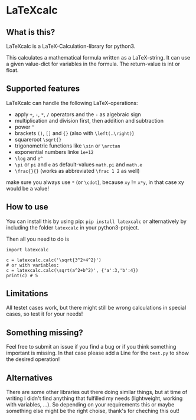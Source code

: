 # LaTeXcalc

## What is this?

LaTeXcalc is a LaTeX-Calculation-library for python3.

This calculates a mathematical formula written as a LaTeX-string.
It can use a given value-dict for variables in the formula.
The return-value is int or float.

## Supported features

LaTeXcalc can handle the following LaTeX-operations:

- apply `+`, `-`, `*`, `/` operators and the `-` as algebraic sign
- multiplication and division first, then addition and subtraction
- power `^`
- brackets `()`, `[]` and `{}` (also with `\left(`..`\right)`)
- squareroot `\sqrt{}`
- trigonometric functions like `\sin` or `\arctan`
- exponential numbers linke `1e+12`
- `\log` and `e^`
- `\pi` or `pi` and `e` as default-values `math.pi` and `math.e`
- `\frac{}{}` (works as abbreviated `\frac 1 2` as well)

make sure you always use `*` (or `\cdot`), because `xy` != `x*y`, in that case xy would be a value!

## How to use

You can install this by using pip: `pip install latexcalc` or alternatively by including the folder `latexcalc` in your python3-project.

Then all you need to do is

```
import latexcalc

c = latexcalc.calc('\sqrt{3^2+4^2}')
# or with variables:
c = latexcalc.calc(\sqrt(a^2+b^2)', {'a':3,'b':4})
print(c) # 5
```

## Limitations

All testet cases work, but there might still be wrong calculations in
special cases, so test it for your needs!

## Something missing?

Feel free to submit an issue if you find a bug or if you think something important is missing.
In that case please add a Line for the `test.py` to show the desired operation!

## Alternatives

There are some other libraries out there doing similar things, but at time of writing I didn't find anything that fulfilled my needs (lightweight, working with variables, ...).
So depending on your requirements this or maybe something else might be the right choise, thank's for cheching this out!
